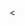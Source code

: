 <!-- Temporary changes to fix formatting for changelog -->
<style>
  ul.new-content {
    padding-left: 25px !important;
  }
</style>

<
 
[msh-solor-extension]: CodeSystem-msh-solor-extension.html

 

[ODHSupervisoryLevelValueSet]: https://phinvads.cdc.gov/vads/ViewValueSet.action?oid=2.16.840.1.114222.4.11.7613
[ODHOccupationValueSet]: https://phinvads.cdc.gov/vads/ViewValueSet.action?oid=2.16.840.1.114222.4.11.7187
[ODHIndustryValueSet]: https://phinvads.cdc.gov/vads/ViewValueSet.action?oid=2.16.840.1.114222.4.11.7187
[MilitaryBranchCode]: ValueSet-msh-militarybranchcode-vs.html
[PayGradeCode]: ValueSet-msh-paygradecode-vs.html
[SeparationReasonValueSet]: ValueSet-msh-SeparationReason-vs.html
[DischargeStatusValueSet]: ValueSet-msh-DischargeStatusValueSet.html
[CombatEpisodeMissionValueSet]: ValueSet-msh-CombatEpisodeMissionValueSet.html
[MilitaryOccupationValueSet]: ValueSet-msh-militaryoccupation-vs.html
                              

